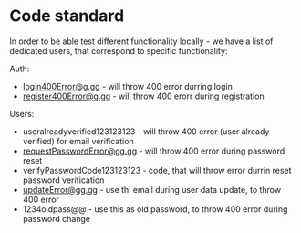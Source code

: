 # Code standard

In order to be able test different functionality locally - we have a list of dedicated users, that correspond to specific functionality:

Auth:

- login400Error@g.gg - will throw 400 error durring login
- register400Error@g.gg - will throw 400 erorr during registration

Users:

- useralreadyverified123123123 - will throw 400 error (user already verified) for email verification
- requestPasswordError@gg.gg - will throw 400 error during password reset
- verifyPasswordCode123123123 - code, that will throw error durrin reset password verification
- updateError@gg.gg - use thi email during user data update, to throw 400 error
- 1234oldpass@@ - use this as old password, to throw 400 error during password change
